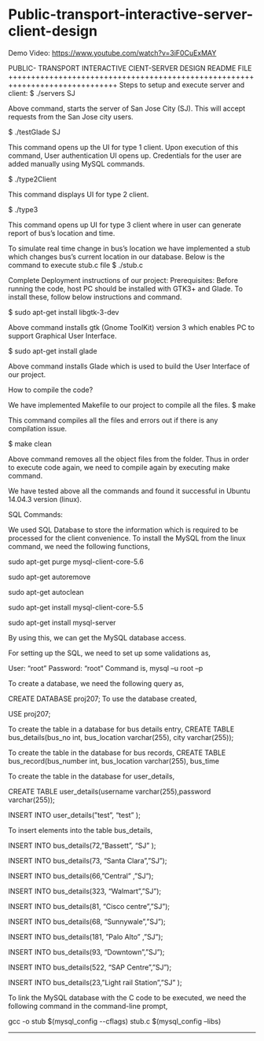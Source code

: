# Public-transport-interactive-server-client-design

Demo Video: https://www.youtube.com/watch?v=3iF0CuExMAY

PUBLIC- TRANSPORT INTERACTIVE CIENT-SERVER DESIGN README FILE
++++++++++++++++++++++++++++++++++++++++++++++++++++++++++++++++++++++++++++++
Steps to setup and execute server and client:
$ ./servers SJ

Above command, starts the server of San Jose City (SJ). This will accept requests from the San Jose city users.

$ ./testGlade SJ

This command opens up the UI for type 1 client. Upon execution of this command, User authentication UI opens up. Credentials for the user are added manually using MySQL commands.

$ ./type2Client

This command displays UI for type 2 client.

$ ./type3

This command opens up UI for type 3 client where in user can generate report of bus’s location and time.

To simulate real time change in bus’s location we have implemented a stub which changes bus’s current location in our database. Below is the command to execute stub.c file
$ ./stub.c

Complete Deployment instructions of our project:
Prerequisites: Before running the code, host PC should be installed with GTK3+ and Glade.
To install these, follow below instructions and command.

$ sudo apt-get install libgtk-3-dev

Above command installs gtk (Gnome ToolKit) version 3 which enables PC to support Graphical User Interface.

$ sudo apt-get install glade

Above command installs Glade which is used to build the User Interface of our project.

How to compile the code?

We have implemented Makefile to our project to compile all the files.
$ make

This command compiles all the files and errors out if there is any compilation issue.

$ make clean

Above command removes all the object files from the folder. Thus in order to execute code again, we need to compile again by executing make command.

We have tested above all the commands and found it successful in Ubuntu 14.04.3 version (linux).

SQL Commands:

We used SQL Database to store the information which is required to be processed for the client convenience. To install the MySQL from the linux command, we need the following functions,

sudo apt-get purge mysql-client-core-5.6

sudo apt-get autoremove

sudo apt-get autoclean

sudo apt-get install mysql-client-core-5.5

sudo apt-get install mysql-server

By using this, we can get the MySQL database access.

For setting up the SQL, we need to set up some validations as,

User: “root”
Password: “root”
Command is,
mysql –u root –p

To create a database, we need the following query as,

CREATE DATABASE proj207;
To use the database created,

USE proj207;

To create the table in a database for bus details entry,
CREATE TABLE bus_details(bus_no int, bus_location varchar(255), city varchar(255));

To create the table in the database for bus records,
CREATE TABLE bus_record(bus_number int, bus_location varchar(255), bus_time

To create the table in the database for user_details,

CREATE TABLE user_details(username varchar(255),password varchar(255));

INSERT INTO user_details(”test”, “test” );

To insert elements into the table bus_details,

INSERT INTO bus_details(72,”Bassett”, “SJ” );

INSERT INTO bus_details(73, “Santa Clara”,”SJ”);

INSERT INTO bus_details(66,”Central” ,”SJ”);

INSERT INTO bus_details(323, “Walmart”,”SJ”);

INSERT INTO bus_details(81, “Cisco centre”,”SJ”);

INSERT INTO bus_details(68, “Sunnywale”,”SJ”);

INSERT INTO bus_details(181, ”Palo Alto” ,”SJ”);

INSERT INTO bus_details(93, “Downtown”,”SJ”);

INSERT INTO bus_details(522, “SAP Centre”,”SJ”);

INSERT INTO bus_details(23,”Light rail Station”,”SJ” );

To link the MySQL database with the C code to be executed, we need the following command in the command-line prompt,

gcc -o stub $(mysql_config --cflags) stub.c $(mysql_config –libs)



----------------------------------------------------------------------------------------------------------------
